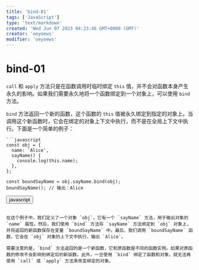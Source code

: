 ```yaml
---
title: 'bind-01'
tags: ['JavaScript']
type: 'text/markdown'
created: 'Wed Jun 07 2023 04:23:46 GMT+0000 (GMT)'
creator: 'oeyoews'
modifier: 'oeyoews'
---
```


# bind-01

`call` 和 `apply` 方法只是在函数调用时临时绑定 `this` 值，并不会对函数本身产生永久的影响。如果我们需要永久地将一个函数绑定到一个对象上，可以使用 `bind` 方法。

`bind` 方法返回一个新的函数，这个函数的 `this` 值被永久绑定到指定的对象上。当调用这个新函数时，它会在绑定的对象上下文中执行，而不是在全局上下文中执行。下面是一个简单的例子：

```
```javascript
const obj = {
  name: 'Alice',
  sayName() {
    console.log(this.name);
  },
};

const boundSayName = obj.sayName.bind(obj);
boundSayName(); // 输出：Alice
```

<button>javascript</button>
```

在这个例子中，我们定义了一个对象 `obj`，它有一个 `sayName` 方法，用于输出对象的 `name` 属性。然后，我们使用 `bind` 方法将 `sayName` 方法绑定到 `obj` 对象上，并将返回的新函数保存在变量 `boundSayName` 中。最后，我们调用 `boundSayName` 函数，它会在 `obj` 对象的上下文中执行，输出 `Alice`。

需要注意的是，`bind` 方法返回的是一个新函数，它和原函数是不同的函数实例。如果对原函数的修改不会影响到绑定后的新函数。此外，一旦使用 `bind` 绑定了函数和对象，就无法再使用 `call` 或 `apply` 方法来改变绑定的对象。
